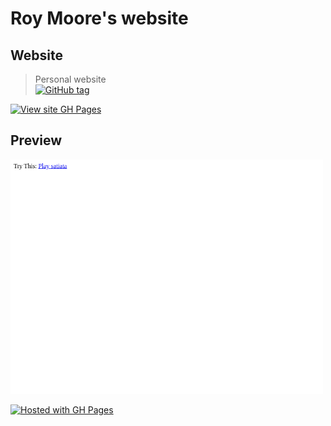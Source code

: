 # Roy Moore's website

## Website
> Personal website  
[![GitHub tag](https://img.shields.io/github/tag/Tranquility2/Tranquility2.github.io?include_prereleases=&sort=semver)](https://github.com/Tranquility2/Tranquility2.github.io/releases/) 

[![View site GH Pages](https://img.shields.io/badge/View_site-GH_Pages-2ea44f?style=for-the-badge)](https://tranquility2.github.io/)

## Preview

<a href="https://tranquility2.github.io/">
    <img src="screenshot.png"
        alt="Sample screenshot"
        title="Go to site"
        width="500" />
</a>

[![Hosted with GH Pages](https://img.shields.io/badge/Hosted_with-GitHub_Pages-blue?logo=github&logoColor=white)](https://pages.github.com/)
